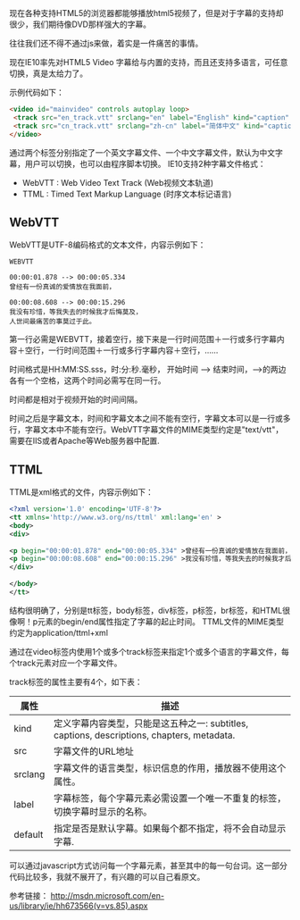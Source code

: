 现在各种支持HTML5的浏览器都能够播放html5视频了，但是对于字幕的支持却很少，我们期待像DVD那样强大的字幕。

往往我们还不得不通过js来做，着实是一件痛苦的事情。

现在IE10率先对HTML5 Video 字幕给与内置的支持，而且还支持多语言，可任意切换，真是太给力了。

示例代码如下：

 ```html
<video id="mainvideo" controls autoplay loop>  
  <track src="en_track.vtt" srclang="en" label="English" kind="caption" default>  
  <track src="cn_track.vtt" srclang="zh-cn" label="简体中文" kind="caption">  
</video>  
 ```



通过两个<track>标签分别指定了一个英文字幕文件、一个中文字幕文件，默认为中文字幕，用户可以切换，也可以由程序脚本切换。
IE10支持2种字幕文件格式：

 

 

- WebVTT : Web Video Text Track  (Web视频文本轨道)
- TTML : Timed Text Markup Language (时序文本标记语言)

 

## WebVTT

WebVTT是UTF-8编码格式的文本文件，内容示例如下：

 

```
WEBVTT  
  
00:00:01.878 --> 00:00:05.334  
曾经有一份真诚的爱情放在我面前，  
  
00:00:08.608 --> 00:00:15.296  
我没有珍惜，等我失去的时候我才后悔莫及，   
人世间最痛苦的事莫过于此。
```



 

第一行必需是WEBVTT，接着空行，接下来是一行时间范围＋一行或多行字幕内容＋空行，一行时间范围＋一行或多行字幕内容＋空行，……

 

时间格式是HH:MM:SS.sss，时:分:秒.毫秒， 开始时间 --> 结束时间，-->的两边各有一个空格，这两个时间必需写在同一行。

时间都是相对于视频开始的时间间隔。

时间之后是字幕文本，时间和字幕文本之间不能有空行，字幕文本可以是一行或多行，字幕文本中不能有空行。WebVTT字幕文件的MIME类型约定是"text/vtt"，需要在IIS或者Apache等Web服务器中配置.

## TTML

TTML是xml格式的文件，内容示例如下：

 

```xml
<?xml version='1.0' encoding='UTF-8'?>  
<tt xmlns='http://www.w3.org/ns/ttml' xml:lang='en' >  
<body>  
<div>  
  
<p begin="00:00:01.878" end="00:00:05.334" >曾经有一份真诚的爱情放在我面前，</p>  
<p begin="00:00:08.608" end="00:00:15.296" >我没有珍惜，等我失去的时候我才后悔莫及，<br/>人世间最痛苦的事莫过于此。</p>  
</div>  
  
</body>  
</tt>  
```



结构很明确了，分别是tt标签，body标签，div标签，p标签，br标签，和HTML很像啊！p元素的begin/end属性指定了字幕的起止时间。
TTML文件的MIME类型约定为application/ttml+xml

 

通过在video标签内使用1个或多个track标签来指定1个或多个语言的字幕文件，每个track元素对应一个字幕文件。

track标签的属性主要有4个，如下表：

 

| 属性    | 描述                                                         |
| ------- | ------------------------------------------------------------ |
| kind    | 定义字幕内容类型，只能是这五种之一: subtitles, captions, descriptions, chapters, metadata. |
| src     | 字幕文件的URL地址                                            |
| srclang | 字幕文件的语言类型，标识信息的作用，播放器不使用这个属性。   |
| label   | 字幕标签，每个字幕元素必需设置一个唯一不重复的标签，切换字幕时显示的名称。 |
| default | 指定是否是默认字幕。如果每个都不指定，将不会自动显示字幕.    |

 

 可以通过javascript方式访问每一个字幕元素，甚至其中的每一句台词。这一部分代码比较多，我就不展开了，有兴趣的可以自己看原文。

参考链接： http://msdn.microsoft.com/en-us/library/ie/hh673566(v=vs.85).aspx